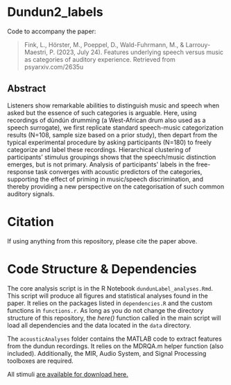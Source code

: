 # Dundun2_labels
Code to accompany the paper: 

> Fink, L., Hörster, M., Poeppel, D., Wald-Fuhrmann, M., & Larrouy-Maestri, P. (2023, July 24). Features underlying speech versus music as categories of auditory experience. Retrieved from psyarxiv.com/2635u

## Abstract
Listeners show remarkable abilities ​to distinguish music and speech when asked but the essence of such categories is arguable. Here, using recordings of dùndún drumming (a West-African drum also used as a speech surrogate), we first replicate standard speech-music categorization results (N=108, sample size based on a prior study), then depart from the typical experimental procedure by asking participants (N=180) to freely categorize and label these recordings. Hierarchical clustering of participants’ stimulus groupings shows that the speech/music distinction emerges, but is not primary. Analysis of participants' labels in the free-response task converges with acoustic predictors of the categories, supporting the effect of priming in music/speech discrimination, and thereby providing a new perspective on the categorisation of such common auditory signals. 

# Citation
If using anything from this repository, please cite the paper above. 

# Code Structure & Dependencies
The core analysis script is in the R Notebook `dundunLabel_analyses.Rmd`. 
This script will produce all figures and statistical analyses found in the paper. 
It relies on the packages listed in `dependencies.R` and the custom functions in `functions.r`. As long as you do not change the directory structure of this repository, the *here()* function called in the main script will load all dependencies and the data located in the `data` directory. 

The `acousticAnalyses` folder contains the MATLAB code to extract features from the dundun recordings. It relies on the MDRQA.m helper function (also included). Additionally, the MIR, Audio System, and Signal Processing toolboxes are required.

All stimuli [are available for download here.](https://edmond.mpdl.mpg.de/dataset.xhtml?persistentId=doi:10.17617/3.JATDRF)




